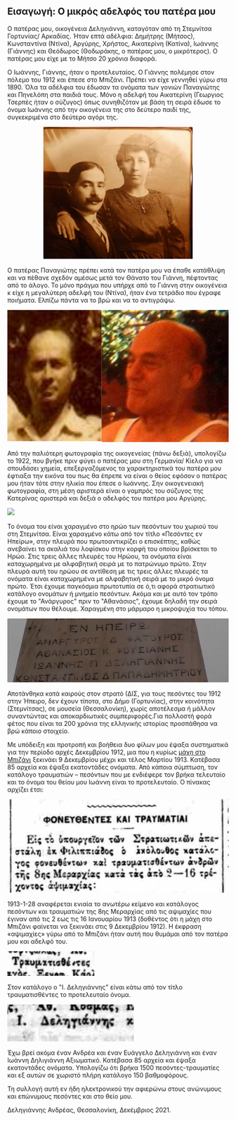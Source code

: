 ## Εισαγωγή: Ο μικρός αδελφός του πατέρα μου

Ο πατέρας μου, οικογένεια  Δεληγιάννη, καταγόταν από τη Στεμνίτσα Γορτυνίας/ Αρκαδίας. Ήταν επτά αδέλφια: Δημήτρης (Μήτσος), Κωνσταντίνα (Ντίνα), Αργύρης, Χρήστος, Αικατερίνη (Κατίνα), Ιωάννης (Γιάννης) και Θεόδωρος (Θοδωράκης, ο πατέρας μου, ο μικρότερος). Ο πατέρας μου είχε με το Μήτσο 20 χρόνια διαφορά.

Ο Ιωάννης, Γιάννης, ήταν ο προτελευταίος. Ο Γιάννης πολέμησε στον πόλεμο του 1912 και έπεσε στο Μπιζάνι. Πρέπει να είχε γεννηθεί γύρω στα 1890. Όλα τα αδέλφια του έδωσαν τα ονόματα των γονιών Παναγιώτης και Πηνελόπη στα παιδιά τους. Μόνο η αδελφή του Αικατερίνη (Γεωργιος Τσερπές ήταν ο σύζυγος) όπως συνηθιζόταν με βάση τη σειρά έδωσε το όνομα Ιωάννης από την οικογένεια της στο δεύτερο παιδί της, συγκεκριμένα στο δεύτερο αγόρι της. 

<p align="center"> <img src="images/home_page_photo1.jpg" img height="300"> </p>

Ο πατέρας Παναγιώτης πρέπει κατά τον πατέρα μου να έπαθε κατάθλιψη και να πέθανε σχεδόν αμέσως μετά τον Θάνατο του Γιάννη, πέφτοντας από το άλογο. Το μόνο πράγμα που υπήρχε από το Γιάννη στην οικογένεια κ είχε η μεγαλύτερη αδελφή του (Ντίνα), ήταν ένα  τετράδιο που έγραφε ποιήματα. Ελπίζω πάντα να το βρώ και να το αντιγράψω. 

<p align="center"> <img src="images/home_page_photo2.jpg" img height="300"> </p>

Από την παλιότερη φωτογραφία  της οικογενείας (πάνω δεξιά), υπολογίζω το 1922, που βγήκε πριν φύγει ο πατέρας μου στη Γερμανία/ Κίελο για να σπουδάσει χημεία, επεξεργαζόμενος τα χαρακτηριστικά του πατέρα μου έφτιαξα την εικόνα του πως θα έπρεπε να είναι ο θείος εφόσον ο πατέρας μου ήταν τότε στην ηλικία που έπεσε ο Ιωάννης. Σην οικογενειακή φωτογραφία, στη μέση αριστερά είναι ο γαμπρός του σύζυγος της Κατερίνας αριστερά και δεξιά ο αδελφός του πατέρα μου Αργύρης.

<img src="images/home_page_photo3.png" img height="300">

Το όνομα του είναι χαραγμένο στο ηρώο των πεσόντων του χωριού του στη Στεμνίτσα. Είναι χαραγμένο κάτω από τον τίτλο  «Πεσόντες εν Ηπείρω», στην πλευρά που πρωτοαντικρίζει ο επισκέπτης, καθώς ανεβαίνει τα σκαλιά του λοφίσκου στην κορφή του οποίου βρίσκεται το Ηρώο. Στις τρεις άλλες πλευρές του Ηρώου, τα ονόματα είναι καταχωρημένα με αλφαβητική σειρά  με το πατρώνυμο πρώτο. Στην πλευρά αυτή του ηρώου σε αντίθεση με τις τρεις άλλες πλευρές τα ονόματα είναι καταχωρημένα με αλφαβητική σειρά  με το μικρό όνομα πρώτο.  Έτσι έχουμε παγκόσμια πρωτοτυπία σε ό,τι αφορά στρατιωτικό κατάλογο ονομάτων ή μνημείο πεσόντων. Ακόμα και με αυτό τον τρόπο έχουμε το "Ανάργυρος" πριν το "Αθανάσιος", έχουμε δηλαδή την σειρά ονομάτων που θέλουμε. Χαραγμένη στο μάρμαρο η μικροψυχία του τόπου.

![Iroo](images/home_page_photo4.jpg)

Αποτάνθηκα κατά καιρούς στον στρατό (ΔΙΣ, για τους πεσόντες του 1912 στην Ήπειρο, δεν έχουν τίποτα, στο Δήμο (Γορτυνίας), στην κοινότητα (Στεμνίτσας), σε μουσεία (Θεσσαλονίκη), χωρίς  αποτέλεσμα ή μάλλον  συναντώντας και αποκαρδιωτικές συμπεριφορές.Για πολλοστή φορά φέτος που είναι τα 200 χρόνια της ελληνικής ιστορίας προσπάθησα να βρώ κάποιο στοιχείο.

Με υπόδειξη και προτροπή και βοήθεια δυο φίλων μου έψαξα συστηματικά για την περίοδο αρχές Δεκεμβρίου 1912, μια που η κυρίως [μάχη στο Μπιζάνι](https://el.wikipedia.org/wiki/%CE%9C%CE%AC%CF%87%CE%B7_%CF%84%CE%BF%CF%85_%CE%9C%CF%80%CE%B9%CE%B6%CE%B1%CE%BD%CE%AF%CE%BF%CF%85) ξεκινάει 9 Δεκεμβρίου μέχρι και τέλος Μαρτίου 1913. Κατέβασα 85 αρχεία και έψαξα εκατοντάδες ονόματα. Από κάποια σύμπτωση, τον κατάλογο τραυματιών – πεσόντων που με ενδιέφερε τον βρήκα τελευταίο και το όνομα του θείου μου Ιωάννη είναι το προτελευταίο. Ο πίνακας αρχίζει έτσι: 

![detail5](images/home_page_photo5.jpg)

1913-1-28 αναφέρεται ενιαία το ανωτέρω κείμενο και κατάλογος πεσόντων και τραυματιών της 8ης Μεραρχίας από τις αψιμαχίες που έγιναν από τις 2 εως τις 16 Ιανουαρίου 1913 (δοθέντος ότι η μάχη στο Μπιζάνι φαίνεται να ξεκινάει στις 9 Δεκεμβρίου 1912). Η έκφραση «αψιμαχίες» γύρω από το Μπιζάνι ήταν αυτή που θυμάμαι από τον πατέρα μου και αδελφό του. 

![detail6](images/home_page_photo6.jpg)

Στον κατάλογο ο "Ι. Δεληγιάννης" είναι κάτω από τον τίτλο τραυματισθέντες το προτελευταίο όνομα.

![detail7](images/home_page_photo7.jpg)

Έχω βρεί ακόμα έναν Ανδρέα και έναν Ευάγγελο Δεληγιάννη και έναν Ιωάννη Δηλιγιάννη Αξιωματικό. Κατέβασα 85 αρχεία και έψαξα εκατοντάδες ονόματα. Υπολογίζω ότι βρήκα 1500 πεσόντες-τραυματίες και εξ αυτών σε χωριστό πλήρη κατάλογο 150 βαθμοφόρους.

Τη συλλογή αυτή εν ήδη ηλεκτρονικού την αφιερώνω στους ανώνυμους και επώνυμους πεσόντες και στο θείο μου.

Δεληγιάννης Ανδρέας, Θεσσαλονίκη, Δεκέμβριος 2021.
